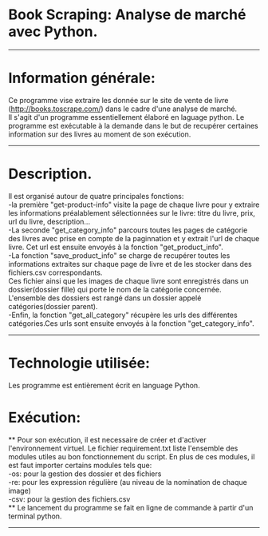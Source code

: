 # Book Scraping: Analyse de marché avec Python.
***
# Information générale:
Ce programme vise extraire les donnée sur le site de vente de livre (http://books.toscrape.com/) dans le cadre d'une analyse de marché.<br/>
Il s'agit d'un programme essentiellement élaboré en laguage python. Le programme est exécutable à la demande dans le but de recupérer certaines information sur des livres au moment de son exécution.
***
# Description.
Il est organisé autour de quatre principales fonctions: <br/>
-la première "get-product-info" visite la page de chaque livre pour y extraire les informations préalablement sélectionnées sur le livre: titre du livre, prix, url du livre, description...<br/>
-La seconde "get_category_info" parcours toutes les pages de catégorie des livres avec prise en compte de la paginnation et y extrait l'url de chaque livre. Cet url est ensuite envoyés à la fonction "get_product_info".<br/>
-La fonction "save_product_info" se charge de recupérer toutes les informations extraites sur chaque page de livre  et de les stocker dans des fichiers.csv correspondants.<br/>Ces fichier ainsi que les images de chaque livre sont enregistrés dans un dossier(dossier fille) qui porte le nom de la catégorie concernée. L'ensemble des dossiers est rangé dans un dossier appelé catégories(dossier parent).<br/>
-Enfin, la fonction "get_all_category" récupère les urls des différentes catégories.Ces urls sont ensuite envoyés à la fonction "get_category_info".<br/>
***

# Technologie utilisée:

Les programme est entièrement écrit en language Python.

# Exécution:

** Pour son exécution, il est necessaire de créer et d'activer l'environnement virtuel. Le fichier requirement.txt liste l'ensemble des modules utiles au bon fonctionnement du script. En plus de ces modules, il est faut importer certains modules tels que:<br/>
	-os: pour la gestion des dossier et des fichiers<br/>
	-re: pour les expression régulière (au niveau de la nomination de chaque image)<br/>
	-csv: pour la gestion des fichiers.csv<br/>
** Le lancement du programme se fait en ligne de commande à partir d'un terminal python.

***
